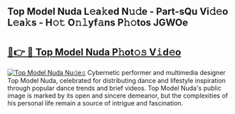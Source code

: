 ## Top Model Nuda L𝚎a𝚔ed N𝚞𝚍e - Part-sQu Vi𝚍𝚎o L𝚎a𝚔s - H𝚘𝚝 O𝚗𝚕yf𝚊ns P𝚑𝚘tos JGWOe

# <h2><a href="http://kf6bfa7.oniu.top/?m=Top+Model+Nuda">🔗👉 🔴 Top Model Nuda P𝚑ot𝚘𝚜 V𝚒d𝚎o</a></h2>

[![Top Model Nuda Nu𝚍e𝚜](https://i.imgur.com/0qMVB7G.gif)](http://kf6bfa7.oniu.top/?m=Top+Model+Nuda)
Cybernetic performer and multimedia designer Top Model Nuda, celebrated for distributing dance and lifestyle inspiration through popular dance trends and brief videos. Top Model Nuda's public image is marked by its open and sincere demeanor, but the complexities of his personal life remain a source of intrigue and fascination.  
